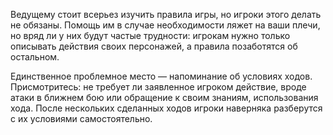 Ведущему стоит всерьез изучить правила игры, но игроки этого делать не обязаны. Помощь им в случае необходимости ляжет на ваши плечи, но вряд ли у них будут частые трудности: игрокам нужно только описывать действия своих персонажей, а правила позаботятся об остальном.

Единственное проблемное место — напоминание об условиях ходов. Присмотритесь: не требует ли заявленное игроком действие, вроде атаки в ближнем бою или обращение к своим знаниям, использования хода. После нескольких сделанных ходов игроки наверняка разберутся с их условиями самостоятельно.
